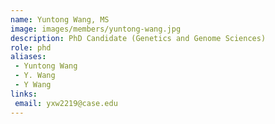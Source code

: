 ```yaml
---
name: Yuntong Wang, MS
image: images/members/yuntong-wang.jpg
description: PhD Candidate (Genetics and Genome Sciences)
role: phd
aliases:
 - Yuntong Wang
 - Y. Wang
 - Y Wang
links:
 email: yxw2219@case.edu
---
```

